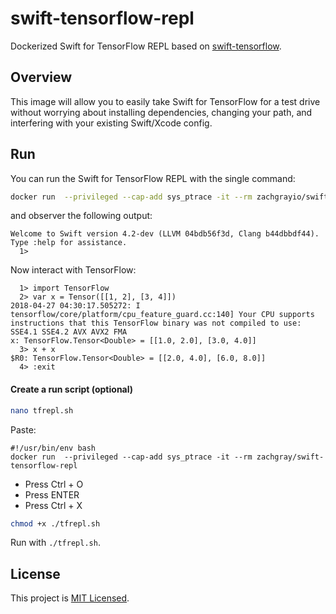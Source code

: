 # swift-tensorflow-repl

Dockerized Swift for TensorFlow REPL based on [swift-tensorflow](https://github.com/zachgrayio/swift-tensorflow). 


## Overview

This image will allow you to easily take Swift for TensorFlow for a test drive without worrying about installing dependencies, changing your path, and interfering with your existing Swift/Xcode config.

## Run

You can run the Swift for TensorFlow REPL with the single command: 

```bash
docker run  --privileged --cap-add sys_ptrace -it --rm zachgrayio/swift-tensorflow-repl
```

and observer the following output:
```
Welcome to Swift version 4.2-dev (LLVM 04bdb56f3d, Clang b44dbbdf44). Type :help for assistance.
  1> 
```

Now interact with TensorFlow:

```
  1> import TensorFlow
  2> var x = Tensor([[1, 2], [3, 4]])
2018-04-27 04:30:17.505272: I tensorflow/core/platform/cpu_feature_guard.cc:140] Your CPU supports instructions that this TensorFlow binary was not compiled to use: SSE4.1 SSE4.2 AVX AVX2 FMA
x: TensorFlow.Tensor<Double> = [[1.0, 2.0], [3.0, 4.0]]
  3> x + x
$R0: TensorFlow.Tensor<Double> = [[2.0, 4.0], [6.0, 8.0]]
  4> :exit
```

#### Create a run script (optional)

```bash
nano tfrepl.sh
```

Paste:

```
#!/usr/bin/env bash
docker run  --privileged --cap-add sys_ptrace -it --rm zachgray/swift-tensorflow-repl
```

- Press Ctrl + O
- Press ENTER
- Press Ctrl + X

```bash
chmod +x ./tfrepl.sh
```

Run with `./tfrepl.sh`.

## License

This project is [MIT Licensed](https://github.com/zachgrayio/swift-tensorflow-repl/blob/master/LICENSE).